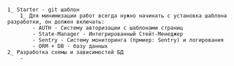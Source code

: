 #
	1_ Starter - git шаблон
		1_ Для минимизации работ всегда нужно начинать с установка шаблона разработки, он должен включать:
			- AUTH - Систему авторизации с шаблонами страниц
			- State-Manager - Интегрированный Стейт-Менеджер
			- Sentry - Систему мониторинга (прмиер: Sentry) и логирования
			- ORM + DB - базу данных
	2_ Разработка схемы и зависимостей БД
		- 